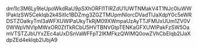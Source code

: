 dm1lc3M6Ly9leUpoWkdRaU9pSXhORFl1TlRZdU1UWTNMakV4T1NJc0luWWlPaklzSW5Ceklqb2k4SitIc1BDZmg3ZGZTMUpmNlorcDVadTlJaXdpY0c5eWRDSTZOalkyTml3aWFXUWlPaUkyTkRjM09XWmpaUzAyTTJFMUxUUm1ZV0V0WWpVNVlpMWxOR0ZtTkRCbU5HVTBNVGtpTENKaGFXUWlPakFzSW5OamVTSTZJbUYxZEc4aUxDSnVaWFFpT2lKMFkzQWlMQ0owZVhCbElqb2lJaXdpZEd4eklqb2lJbjA9
